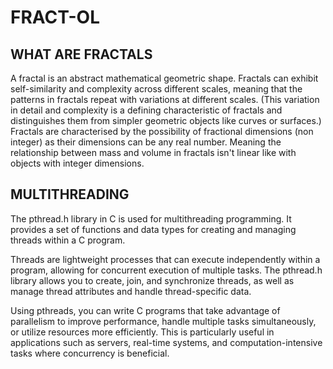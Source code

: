  # FRACT-OL

 ## WHAT ARE FRACTALS
 A fractal is an abstract mathematical geometric shape. Fractals can exhibit self-similarity and complexity across different scales, meaning that the patterns in fractals repeat with variations at different scales. (This variation in detail and complexity is a defining characteristic of fractals and distinguishes them from simpler geometric objects like curves or surfaces.)
 Fractals are characterised by the possibility of fractional dimensions (non integer) as their dimensions can be any real number. Meaning the relationship between mass and volume in fractals isn't linear like with objects with integer dimensions.

## MULTITHREADING
The pthread.h library in C is used for multithreading programming. It provides a set of functions and data types for creating and managing threads within a C program.

Threads are lightweight processes that can execute independently within a program, allowing for concurrent execution of multiple tasks. The pthread.h library allows you to create, join, and synchronize threads, as well as manage thread attributes and handle thread-specific data.

Using pthreads, you can write C programs that take advantage of parallelism to improve performance, handle multiple tasks simultaneously, or utilize resources more efficiently. This is particularly useful in applications such as servers, real-time systems, and computation-intensive tasks where concurrency is beneficial.